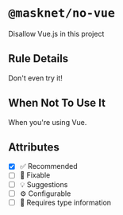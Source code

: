 <!-- begin title -->

# `@masknet/no-vue`

Disallow Vue.js in this project

<!-- end title -->

## Rule Details

Don't even try it!

## When Not To Use It

When you're using Vue.

## Attributes

<!-- begin attributes -->

- [x] :white_check_mark: Recommended
- [ ] :wrench: Fixable
- [ ] :bulb: Suggestions
- [ ] :gear: Configurable
- [ ] :thought_balloon: Requires type information

<!-- end attributes -->
